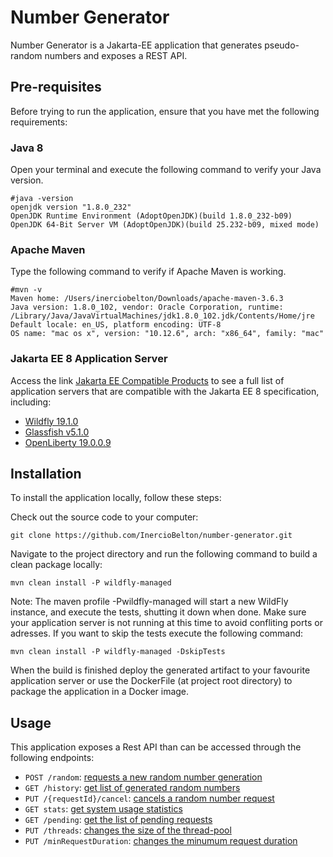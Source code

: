 # Number Generator

Number Generator is a Jakarta-EE application that generates pseudo-random numbers and exposes a REST API.

## Pre-requisites

Before trying to run the application, ensure that you have met the following requirements:

### Java 8

Open your terminal and execute the following command to verify your Java version.

```
#java -version
openjdk version "1.8.0_232"
OpenJDK Runtime Environment (AdoptOpenJDK)(build 1.8.0_232-b09)
OpenJDK 64-Bit Server VM (AdoptOpenJDK)(build 25.232-b09, mixed mode)
```

### Apache Maven

Type the following command to verify if Apache Maven is working.
```
#mvn -v
Maven home: /Users/inerciobelton/Downloads/apache-maven-3.6.3
Java version: 1.8.0_102, vendor: Oracle Corporation, runtime: /Library/Java/JavaVirtualMachines/jdk1.8.0_102.jdk/Contents/Home/jre
Default locale: en_US, platform encoding: UTF-8
OS name: "mac os x", version: "10.12.6", arch: "x86_64", family: "mac"
```

### Jakarta EE 8 Application Server

Access the link [Jakarta EE Compatible Products](https://jakarta.ee/compatibility/) to see a full list of application servers that are compatible with the Jakarta EE 8 specification, including:

* [Wildfly 19.1.0](https://wildfly.org/downloads/)
* [Glassfish v5.1.0](https://projects.eclipse.org/projects/ee4j.glassfish/downloads)
* [OpenLiberty 19.0.0.9](https://openliberty.io/downloads/)


## Installation

To install the application locally, follow these steps:

Check out the source code to your computer:
```
git clone https://github.com/InercioBelton/number-generator.git
```
Navigate to the project directory and run the following command to build a clean package locally:
```
mvn clean install -P wildfly-managed

```
Note: The maven profile -Pwildfly-managed will start a new WildFly instance, and execute the tests, shutting it down when done. Make sure your application server is not running at this time to avoid confliting ports or adresses.
If you want to skip the tests execute the following command:
```
mvn clean install -P wildfly-managed -DskipTests

```

When the build is finished deploy the generated artifact to your favourite application server or use the DockerFile (at project root directory) to package the application in a Docker image.


## Usage

This application exposes a Rest API than can be accessed through the following endpoints:
 
* `POST /random`: [requests a new random number generation](/docs/random.md)
* `GET /history`: [get list of generated random numbers](/docs/history.md)
* `PUT /{requestId}/cancel`: [cancels a random number request](/docs/cancel.md)
* `GET stats`: [get system usage statistics](/docs/stats.md)
* `GET /pending`: [get the list of pending requests](/docs/pending.md)
* `PUT /threads`: [changes the size of the thread-pool](/docs/threads.md)
* `PUT /minRequestDuration`: [changes the minumum request duration](/docs/requestDuration.md)




